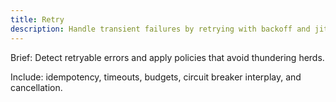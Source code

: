 ```yaml
---
title: Retry
description: Handle transient failures by retrying with backoff and jitter.
---
```


Brief: Detect retryable errors and apply policies that avoid thundering herds.

Include: idempotency, timeouts, budgets, circuit breaker interplay, and cancellation.
